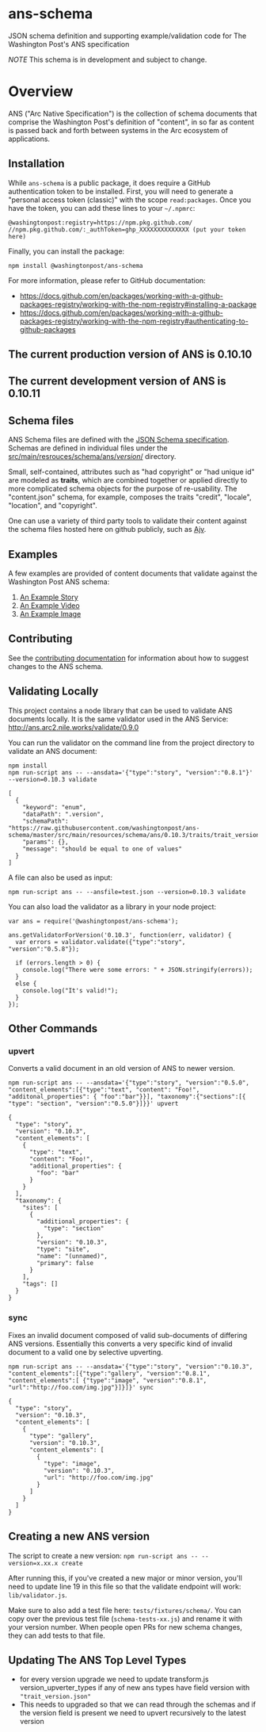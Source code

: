 # ans-schema

JSON schema definition and supporting example/validation code for The Washington Post's ANS specification

*NOTE* This schema is in development and subject to change.

# Overview

ANS ("Arc Native Specification") is the collection of schema documents that comprise the Washington Post's definition of "content", in so far as content is passed back and forth between systems in the Arc ecosystem of applications.

## Installation

While `ans-schema` is a public package, it does require a GitHub authentication token to be installed. First, you will need to generate a "personal access token (classic)" with the scope `read:packages`. Once you have the token, you can add these lines to your `~/.npmrc`:

```
@washingtonpost:registry=https://npm.pkg.github.com/
//npm.pkg.github.com/:_authToken=ghp_XXXXXXXXXXXXXX (put your token here)
```

Finally, you can install the package:

```
npm install @washingtonpost/ans-schema
```

For more information, please refer to GitHub documentation:

- <https://docs.github.com/en/packages/working-with-a-github-packages-registry/working-with-the-npm-registry#installing-a-package>
- <https://docs.github.com/en/packages/working-with-a-github-packages-registry/working-with-the-npm-registry#authenticating-to-github-packages>

## The current production version of ANS is 0.10.10

## The current development version of ANS is 0.10.11

## Schema files

ANS Schema files are defined with the [JSON Schema specification](https://spacetelescope.github.io/understanding-json-schema/index.html).  Schemas are defined in individual files under the [src/main/resrouces/schema/ans/*version*/](src/main/resources/schema/ans/0.10.0/) directory.

Small, self-contained, attributes such as "had copyright" or "had unique id" are modeled as **traits**, which are combined together or applied directly to more complicated schema objects for the purpose of re-usability.  The "content.json" schema, for example, composes the traits "credit", "locale", "location", and "copyright".

One can use a variety of third party tools to validate their content against the schema files hosted here on github publicly, such as [Ajv](https://github.com/epoberezkin/ajv).

## Examples

A few examples are provided of content documents that validate against the Washington Post ANS schema:

1. [An Example Story](tests/fixtures/schema/0.10.3/story-fixture-references.json)
2. [An Example Video](tests/fixtures/schema/0.10.3/video-fixture-nationals.json)
3. [An Example Image](tests/fixtures/schema/0.10.3/image-fixture-good.json)

## Contributing

See the [contributing documentation](CONTRIBUTING.md) for information about how to suggest changes to the ANS schema.

## Validating Locally ##

This project contains a node library that can be used to validate ANS documents locally.  It is the same validator used in the ANS Service: <http://ans.arc2.nile.works/validate/0.9.0>

You can run the validator on the command line from the project directory to validate an ANS document:

```
npm install
npm run-script ans -- --ansdata='{"type":"story", "version":"0.8.1"}' --version=0.10.3 validate

[
  {
    "keyword": "enum",
    "dataPath": ".version",
    "schemaPath": "https://raw.githubusercontent.com/washingtonpost/ans-schema/master/src/main/resources/schema/ans/0.10.3/traits/trait_version.json/enum",
    "params": {},
    "message": "should be equal to one of values"
  }
]
```

A file can also be used as input:

```
npm run-script ans -- --ansfile=test.json --version=0.10.3 validate

```

You can also load the validator as a library in your node project:

```
var ans = require('@washingtonpost/ans-schema');

ans.getValidatorForVersion('0.10.3', function(err, validator) {
  var errors = validator.validate({"type":"story", "version":"0.5.8"});

  if (errors.length > 0) {
    console.log("There were some errors: " + JSON.stringify(errors));
  }
  else {
    console.log("It's valid!");
  }
});
```

## Other Commands ##

### upvert ###

Converts a valid document in an old version of ANS to newer version.

```
npm run-script ans -- --ansdata='{"type":"story", "version":"0.5.0", "content_elements":[{"type":"text", "content": "Foo!", "additonal_properties": { "foo":"bar"}}], "taxonomy":{"sections":[{ "type": "section", "version":"0.5.0"}]}}' upvert

{
  "type": "story",
  "version": "0.10.3",
  "content_elements": [
    {
      "type": "text",
      "content": "Foo!",
      "additional_properties": {
        "foo": "bar"
      }
    }
  ],
  "taxonomy": {
    "sites": [
      {
        "additional_properties": {
          "type": "section"
        },
        "version": "0.10.3",
        "type": "site",
        "name": "(unnamed)",
        "primary": false
      }
    ],
    "tags": []
  }
}
```

### sync ###

Fixes an invalid document composed of valid sub-documents of differing ANS versions. Essentially this converts a very specific kind of invalid document to a valid one by selective upverting.

```
npm run-script ans -- --ansdata='{"type":"story", "version":"0.10.3", "content_elements":[{"type":"gallery", "version":"0.8.1", "content_elements":[ {"type":"image", "version":"0.8.1", "url":"http://foo.com/img.jpg"}]}]}' sync

{
  "type": "story",
  "version": "0.10.3",
  "content_elements": [
    {
      "type": "gallery",
      "version": "0.10.3",
      "content_elements": [
        {
          "type": "image",
          "version": "0.10.3",
          "url": "http://foo.com/img.jpg"
        }
      ]
    }
  ]
}
```

## Creating a new ANS version

The script to create a new version: `npm run-script ans -- --version=x.xx.x create`

After running this, if you've created a new major or minor version, you'll need to update line 19 in this file so that the validate endpoint will work: `lib/validator.js`.

Make sure to also add a test file here: `tests/fixtures/schema/`. You can copy over the previous test file (`schema-tests-xx.js`) and rename it with your version number. When people open PRs for new schema changes, they can add tests to that file.

## Updating The ANS Top Level Types 
 - for every version upgrade we need to update transform.js version_upverter_types if any of new ans types have field version with `"trait_version.json"`
 - This needs to upgraded so that we can read through the schemas and if the version field is present we need to upvert recursively to the latest version